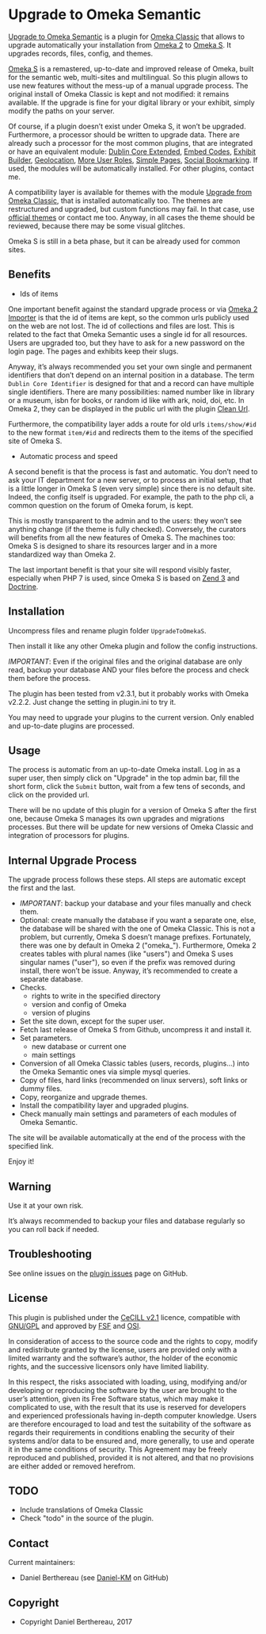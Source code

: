 Upgrade to Omeka Semantic
=========================

[Upgrade to Omeka Semantic] is a plugin for [Omeka Classic] that allows to
upgrade automatically your installation from [Omeka 2] to [Omeka S]. It upgrades
records, files, config, and themes.

[Omeka S] is a remastered, up-to-date and improved release of Omeka, built for
the semantic web, multi-sites and multilingual. So this plugin allows to use new
features without the mess-up of a manual upgrade process. The original install
of Omeka Classic is kept and not modified: it remains available. If the upgrade
is fine for your digital library or your exhibit, simply modify the paths on
your server.

Of course, if a plugin doesn’t exist under Omeka S, it won’t be upgraded.
Furthermore, a processor should be written to upgrade data. There are already
such a  processor for the most common plugins, that are integrated or have an
equivalent module: [Dublin Core Extended], [Embed Codes], [Exhibit Builder],
[Geolocation],  [More User Roles],  [Simple Pages], [Social Bookmarking]. If
used, the modules will be automatically installed. For other plugins, contact
me.

A compatibility layer is available for themes with the module [Upgrade from Omeka Classic],
that is installed automatically too. The themes are restructured and upgraded,
but custom functions may fail. In that case, use [official themes] or contact me
too. Anyway, in all cases the theme should be reviewed, because there may be
some visual glitches.

Omeka S is still in a beta phase, but it can be already used for common sites.


Benefits
--------

* Ids of items

One important benefit against the standard upgrade process or via [Omeka 2 Importer]
is that the id of items are kept, so the common urls publicly used on the web
are not lost. The id of collections and files are lost. This is related to the
fact that Omeka Semantic uses a single id for all resources. Users are upgraded
too, but they have to ask for a new password on the login page. The pages and
exhibits keep their slugs.

Anyway, it’s always recommended you set your own single and permanent
identifiers that don’t depend on an internal position in a database. The term
`Dublin Core Identifier` is designed for that and a record can have multiple
single identifiers. There are many possibilities: named number like in library
or a museum, isbn for books, or random id like with ark, noid, doi, etc. In
Omeka 2, they can be displayed in the public url with the plugin [Clean Url].

Furthermore, the compatibility layer adds a route for old urls `items/show/#id`
to the new format `item/#id` and redirects them to the items of the specified
site of Omeka S.

* Automatic process and speed

A second benefit is that the process is fast and automatic. You don’t need to
ask your IT department for a new server, or to process an initial setup, that is
a little longer in Omeka S (even very simple) since there is no default site.
Indeed, the config itself is upgraded. For example, the path to the php  cli, a
common question on the forum of Omeka forum, is kept.

This is mostly transparent to the admin and to the users: they won’t see
anything change (if the theme is fully checked). Conversely, the curators will
benefits from all the new features of Omeka S. The machines too: Omeka S is
designed to share its resources larger and in a more standardized way than
Omeka 2.

The last important benefit is that your site will respond visibly faster,
especially when PHP 7 is used, since Omeka S is based on [Zend 3] and [Doctrine].


Installation
------------

Uncompress files and rename plugin folder `UpgradeToOmekaS`.

Then install it like any other Omeka plugin and follow the config instructions.

*IMPORTANT*: Even if the original files and the original database are only read,
backup your database AND your files before the process and check them before the
process.

The plugin has been tested from v2.3.1, but it probably works with Omeka v2.2.2.
Just change the setting in plugin.ini to try it.

You may need to upgrade your plugins to the current version. Only enabled and
up-to-date plugins are processed.


Usage
-----

The process is automatic from an up-to-date Omeka install. Log in as a super
user, then simply click on "Upgrade" in the top admin bar, fill the short form,
click the `Submit` button, wait from a few tens of seconds, and click on the
provided url.

There will be no update of this plugin for a version of Omeka S after the first
one, because Omeka S manages its own upgrades and migrations processes. But
there will be update for new versions of Omeka Classic and integration of
processors for plugins.


Internal Upgrade Process
------------------------

The upgrade process follows these steps. All steps are automatic except the
first and the last.

* *IMPORTANT*: backup your database and your files manually and check them.
* Optional: create manually the database if you want a separate one, else, the
  database will be shared with the one of Omeka Classic. This is not a problem,
  but currently, Omeka S doesn’t manage prefixes. Fortunately, there was one by
  default in Omeka 2 ("omeka_"). Furthermore, Omeka 2 creates tables with plural
  names (like "users") and Omeka S uses singular names ("user"), so even if the
  prefix was removed during install, there won’t be issue. Anyway, it’s
  recommended to create a separate database.
* Checks.
  * rights to write in the specified directory
  * version and config of Omeka
  * version of plugins
* Set the site down, except for the super user.
* Fetch last release of Omeka S from Github, uncompress it and install it.
* Set parameters.
  * new database or current one
  * main settings
* Conversion of all Omeka Classic tables (users, records, plugins...) into the
Omeka Semantic ones via simple mysql queries.
* Copy of files, hard links (recommended on linux servers), soft links or dummy
  files.
* Copy, reorganize and upgrade themes.
* Install the compatibility layer and upgraded plugins.
* Check manually main settings and parameters of each modules of Omeka Semantic.

The site will be available automatically at the end of the process with the
specified link.

Enjoy it!


Warning
-------

Use it at your own risk.

It’s always recommended to backup your files and database regularly so you can
roll back if needed.


Troubleshooting
---------------

See online issues on the [plugin issues] page on GitHub.


License
-------

This plugin is published under the [CeCILL v2.1] licence, compatible with
[GNU/GPL] and approved by [FSF] and [OSI].

In consideration of access to the source code and the rights to copy, modify and
redistribute granted by the license, users are provided only with a limited
warranty and the software’s author, the holder of the economic rights, and the
successive licensors only have limited liability.

In this respect, the risks associated with loading, using, modifying and/or
developing or reproducing the software by the user are brought to the user’s
attention, given its Free Software status, which may make it complicated to use,
with the result that its use is reserved for developers and experienced
professionals having in-depth computer knowledge. Users are therefore encouraged
to load and test the suitability of the software as regards their requirements
in conditions enabling the security of their systems and/or data to be ensured
and, more generally, to use and operate it in the same conditions of security.
This Agreement may be freely reproduced and published, provided it is not
altered, and that no provisions are either added or removed herefrom.


TODO
----

* Include translations of Omeka Classic
* Check "todo" in the source of the plugin.


Contact
-------

Current maintainers:

* Daniel Berthereau (see [Daniel-KM] on GitHub)


Copyright
---------

* Copyright Daniel Berthereau, 2017


[Upgrade to Omeka Semantic]: https://github.com/Daniel-KM/UpgradeToOmekaS
[Upgrade From Omeka Classic]: https://github.com/Daniel-KM/UpgradeFromOmekaClassic
[Omeka]: https://www.omeka.org
[Omeka Classic]: https://omeka.org
[Omeka Semantic]: https://omeka.org/s
[Omeka 2]: https://omeka.org
[Omeka S]: https://omeka.org/s
[Dublin Core Extended]: http://omeka.org/add-ons/plugins/dublin-core-extended/
[Embed Codes]: http://omeka.org/add-ons/plugins/embed-codes/
[Exhibit Builder]: http://omeka.org/add-ons/plugins/exhibit-builder/
[Geolocation]: http://omeka.org/add-ons/plugins/geolocation/
[More User Roles]: https://github.com/ebellempire/MoreUserRoles
[Simple Pages]: http://omeka.org/add-ons/plugins/simple-pages/
[Social Bookmarking]: http://omeka.org/add-ons/plugins/social-bookmarking/
[official themes]: https://github.com/omeka-s-themes
[Omeka 2 Importer]: https://github.com/omeka-s-modules/Omeka2Importer
[Clean Url]: https://github.com/Daniel-KM/CleanUrl
[Zend 3]: https://framework.zend.com/
[Doctrine]: http://www.doctrine-project.org/
[plugin issues]: https://github.com/Daniel-KM/UpgradeToOmekaS/issues
[CeCILL v2.1]: https://www.cecill.info/licences/Licence_CeCILL_V2.1-en.html
[GNU/GPL]: https://www.gnu.org/licenses/gpl-3.0.html
[FSF]: https://www.fsf.org
[OSI]: http://opensource.org
[Daniel-KM]: https://github.com/Daniel-KM "Daniel Berthereau"
